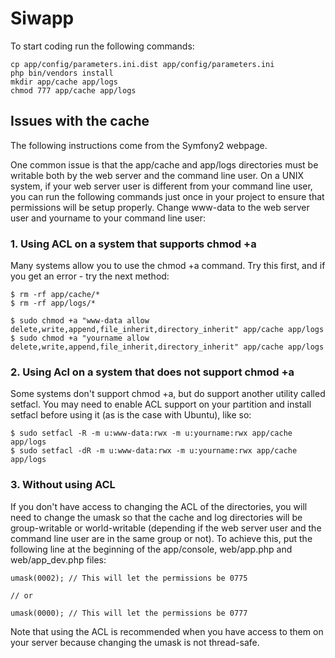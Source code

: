 Siwapp
======

To start coding run the following commands:

    cp app/config/parameters.ini.dist app/config/parameters.ini
    php bin/vendors install
    mkdir app/cache app/logs
    chmod 777 app/cache app/logs

## Issues with the cache

The following instructions come from the Symfony2 webpage.

One common issue is that the app/cache and app/logs directories must be writable both by the web server and the command line user. On a UNIX system, if your web server user is different from your command line user, you can run the following commands just once in your project to ensure that permissions will be setup properly. Change www-data to the web server user and yourname to your command line user:

### 1. Using ACL on a system that supports chmod +a

Many systems allow you to use the chmod +a command. Try this first, and if you get an error - try the next method:

    $ rm -rf app/cache/*
    $ rm -rf app/logs/*
    
    $ sudo chmod +a "www-data allow delete,write,append,file_inherit,directory_inherit" app/cache app/logs
    $ sudo chmod +a "yourname allow delete,write,append,file_inherit,directory_inherit" app/cache app/logs

### 2. Using Acl on a system that does not support chmod +a

Some systems don't support chmod +a, but do support another utility called setfacl. You may need to enable ACL support on your partition and install setfacl before using it (as is the case with Ubuntu), like so:

    $ sudo setfacl -R -m u:www-data:rwx -m u:yourname:rwx app/cache app/logs
    $ sudo setfacl -dR -m u:www-data:rwx -m u:yourname:rwx app/cache app/logs

### 3. Without using ACL

If you don't have access to changing the ACL of the directories, you will need to change the umask so that the cache and log directories will be group-writable or world-writable (depending if the web server user and the command line user are in the same group or not). To achieve this, put the following line at the beginning of the app/console, web/app.php and web/app_dev.php files:

    umask(0002); // This will let the permissions be 0775
    
    // or
    
    umask(0000); // This will let the permissions be 0777

Note that using the ACL is recommended when you have access to them on your server because changing the umask is not thread-safe.